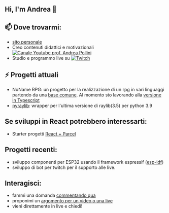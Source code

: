 ## Hi, I'm Andrea 👋

<!--
**ProfAndreaPollini/ProfAndreaPollini** is a ✨ _special_ ✨ repository because its `README.md` (this file) appears on your GitHub profile.

Here are some ideas to get you started:

- 🔭 I’m currently working on ...
- 🌱 I’m currently learning ...
- 👯 I’m looking to collaborate on ...
- 🤔 I’m looking for help with ...
- 💬 Ask me about ...
- 📫 How to reach me: ...
- 😄 Pronouns: ...
- ⚡ Fun fact: ...
-->

## 📫 Dove trovarmi:
  - [sito personale](https://andreapollini.com)
  - Creo contenuti didattici e motivazionali [![Canale Youtube prof. Andrea Pollini](https://img.shields.io/badge/YouTube-FF0000?style=for-the-badge&logo=youtube&logoColor=white)](http://bit.ly/AndreaPolliniYT)
  - Studio e programmo live su [![Twitch](https://img.shields.io/badge/Twitch-9146FF?style=for-the-badge&logo=twitch&logoColor=white)](https://www.twitch.tv/profandreapollini)
  
 
  
## ⚡ Progetti attuali
  - NoName RPG: un progetto per la realizzazione di un rpg in vari linguaggi partendo da una [base comune]( https://github.com/ProfAndreaPollini/noname-rpg). Al momento sto lavorando alla [versione in Typescript](https://github.com/ProfAndreaPollini/noname-rpg-ts)
  - [pyraylib](https://github.com/ProfAndreaPollini/pyraylib): wrapper per l'ultima versione di raylib(3.5) per python 3.9
  
## Se sviluppi in React potrebbero interessarti:
  - Starter progetti [React + Parcel](https://github.com/ProfAndreaPollini/react-parcel-simple-starter)
  
## Progetti recenti:
  - sviluppo componenti per ESP32 usando il framework espressif ([esp-idf](https://docs.espressif.com/projects/esp-idf/en/latest/esp32/))
  - sviluppo di bot per twitch per il supporto alle live.
  
## Interagisci:
  - fammi una domanda [commentando qua](https://github.com/ProfAndreaPollini/ProfAndreaPollini/issues/1)
  - proponimi un [argomento per un video o una live](https://github.com/ProfAndreaPollini/profandreapollini-youtube-videos/issues)
  - vieni direttamente in live e chiedi!
